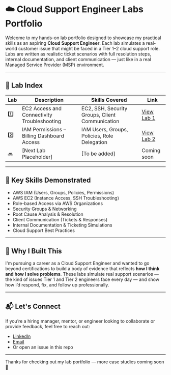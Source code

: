 # ☁️ Cloud Support Engineer Labs Portfolio

Welcome to my hands-on lab portfolio designed to showcase my practical skills as an aspiring **Cloud Support Engineer**. Each lab simulates a real-world customer issue that might be faced in a Tier 1–2 cloud support role. Labs are written as realistic ticket scenarios with full resolution steps, internal documentation, and client communication — just like in a real Managed Service Provider (MSP) environment.

---

## 🔎 Lab Index

| Lab | Description | Skills Covered | Link |
|-----|-------------|----------------|------|
| 1️⃣ | EC2 Access and Connectivity Troubleshooting | EC2, SSH, Security Groups, Client Communication | [View Lab 1](lab-1-ec2-connection) |
| 2️⃣ | IAM Permissions – Billing Dashboard Access | IAM Users, Groups, Policies, Role Delegation | [View Lab 2](lab-2-iam-access) |
| 🔜 | [Next Lab Placeholder] | [To be added] | Coming soon |

---

## 🧰 Key Skills Demonstrated

- AWS IAM (Users, Groups, Policies, Permissions)
- AWS EC2 (Instance Access, SSH Troubleshooting)
- Role-based Access via AWS Organizations
- Security Groups & Networking
- Root Cause Analysis & Resolution
- Client Communication (Tickets & Responses)
- Internal Documentation & Ticketing Simulations
- Cloud Support Best Practices

---

## 🧠 Why I Built This

I'm pursuing a career as a Cloud Support Engineer and wanted to go beyond certifications to build a body of evidence that reflects **how I think and how I solve problems**. These labs simulate real support scenarios — the kind of issues Tier 1 and Tier 2 engineers face every day — and show how I’d respond, fix, and follow up professionally.

---

## 📬 Let's Connect

If you’re a hiring manager, mentor, or engineer looking to collaborate or provide feedback, feel free to reach out:

- [LinkedIn](https://linkedin.com/in/olly-walshe)
- [Email](mailto:oliverwalshe@hotmail.com)
- Or open an issue in this repo

---

Thanks for checking out my lab portfolio — more case studies coming soon 🚀
